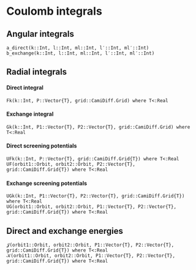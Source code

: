 # Coulomb integrals

## Angular integrals

```@docs
a_direct(k::Int, l::Int, ml::Int, l′::Int, ml′::Int)
b_exchange(k::Int, l::Int, ml::Int, l′::Int, ml′::Int)
```

## Radial integrals

#### Direct integral

```@docs
Fk(k::Int, P::Vector{T}, grid::CamiDiff.Grid) where T<:Real
```

#### Exchange integral

```@docs
Gk(k::Int, P1::Vector{T}, P2::Vector{T}, grid::CamiDiff.Grid) where T<:Real
```

#### Direct screening potentials

```@docs
UFk(k::Int, P::Vector{T}, grid::CamiDiff.Grid{T}) where T<:Real
UF(orbit1::Orbit, orbit2::Orbit, P2::Vector{T}, grid::CamiDiff.Grid{T}) where T<:Real
```

#### Exchange screening potentials

```@docs
UGk(k::Int, P1::Vector{T}, P2::Vector{T}, grid::CamiDiff.Grid{T}) where T<:Real
UG(orbit1::Orbit, orbit2::Orbit, P1::Vector{T}, P2::Vector{T}, grid::CamiDiff.Grid{T}) where T<:Real
```

## Direct and exchange energies

```@docs
𝒥(orbit1::Orbit, orbit2::Orbit, P1::Vector{T}, P2::Vector{T}, grid::CamiDiff.Grid{T}) where T<:Real
𝒦(orbit1::Orbit, orbit2::Orbit, P1::Vector{T}, P2::Vector{T}, grid::CamiDiff.Grid{T}) where T<:Real
```